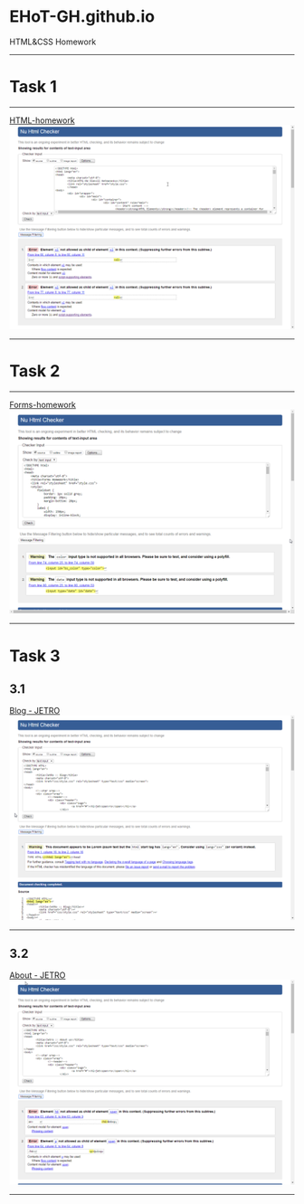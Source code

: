 # EHoT-GH.github.io

HTML&CSS Homework
<hr>
<h1>Task 1</h1>
<hr>
<p>
	<a href="https://ehot-gh.github.io/htmlcss-homework/HTML-homework/index.html">HTML-homework</a>
	<img src="htmlcss-homework/HTML-homework/Valid html-hw.png">
</p>
<hr>
<h1>Task 2</h1>
<hr>
<p>
	<a href="https://ehot-gh.github.io/htmlcss-homework/Forms-homework/index.html">Forms-homework</a>
	<img src="htmlcss-homework/Forms-homework/Valid forms-hw.png">
</p>
<hr>
<h1>Task 3</h1>
	<p>
	<h2>3.1</h2>
	<a href="https://ehot-gh.github.io/htmlcss-homework/CSS-homework/blog.html">Blog - JETRO</a>
	<img src="htmlcss-homework/CSS-homework/Valid css-hw.png">
	<hr>
	<h2>3.2</h2>
	<a href="https://ehot-gh.github.io/htmlcss-homework/CSS-homework/about.html">About - JETRO</a>
	<img src="htmlcss-homework/CSS-homework/Valid css-hw2.png">
	</p>
<hr>